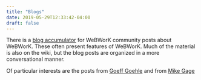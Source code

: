 ```yaml
---
title: "Blogs"
date: 2019-05-29T12:33:42-04:00
draft: false
---
```


There is a [blog accumulator](webwork.maa.org/planet) for WeBWorK community posts about WeBWorK.
These often present features of WeBWorK.  Much of the material is also on the wiki, but the blog posts are organized in a more conversational manner. 

Of particular interests are the posts from [Goeff Goehle](http://webworkgoehle.blogspot.com/)  and from [Mike Gage](http://michaelgage.blogspot.com/)